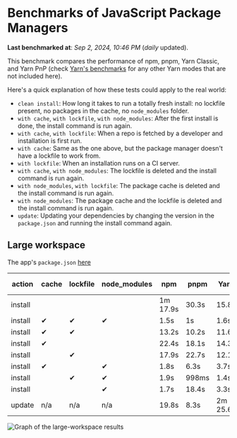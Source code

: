 # Benchmarks of JavaScript Package Managers

**Last benchmarked at**: _Sep 2, 2024, 10:46 PM_ (_daily_ updated).

This benchmark compares the performance of npm, pnpm, Yarn Classic, and Yarn PnP (check [Yarn's benchmarks](https://yarnpkg.com/benchmarks) for any other Yarn modes that are not included here).

Here's a quick explanation of how these tests could apply to the real world:

- `clean install`: How long it takes to run a totally fresh install: no lockfile present, no packages in the cache, no `node_modules` folder.
- `with cache`, `with lockfile`, `with node_modules`: After the first install is done, the install command is run again.
- `with cache`, `with lockfile`: When a repo is fetched by a developer and installation is first run.
- `with cache`: Same as the one above, but the package manager doesn't have a lockfile to work from.
- `with lockfile`: When an installation runs on a CI server.
- `with cache`, `with node_modules`: The lockfile is deleted and the install command is run again.
- `with node_modules`, `with lockfile`: The package cache is deleted and the install command is run again.
- `with node_modules`: The package cache and the lockfile is deleted and the install command is run again.
- `update`: Updating your dependencies by changing the version in the `package.json` and running the install command again.

## Large workspace

The app's `package.json` [here](https://github.com/pnpm/pnpm.io/blob/main/benchmarks/fixtures/large-workspace/package.json)

| action  | cache | lockfile | node_modules| npm | pnpm | Yarn | Yarn PnP |
| ---     | ---   | ---      | ---         | --- | ---  | ---  | ---      |
| install |       |          |             | 1m 17.9s | 30.3s | 15.8s | 4.4s |
| install | ✔     | ✔        | ✔           | 1.5s | 1s | 1.6s | n/a |
| install | ✔     | ✔        |             | 13.2s | 10.2s | 11.6s | 1.3s |
| install | ✔     |          |             | 22.4s | 18.1s | 14.3s | 3.1s |
| install |       | ✔        |             | 17.9s | 22.7s | 12.1s | 1.3s |
| install | ✔     |          | ✔           | 1.8s | 6.3s | 3.7s | n/a |
| install |       | ✔        | ✔           | 1.9s | 998ms | 1.4s | n/a |
| install |       |          | ✔           | 1.7s | 18.4s | 3.3s | n/a |
| update  | n/a | n/a | n/a | 19.8s | 8.3s | 2m 25.6s | 3.6s |

<img alt="Graph of the large-workspace results" src="/img/benchmarks/large-workspace.svg" />